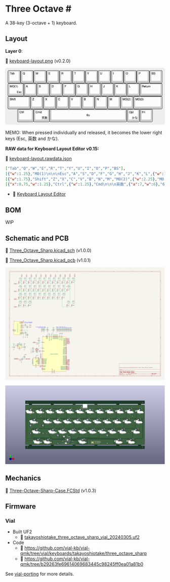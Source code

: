 # Three Octave \#

A 38-key (3-octave + 1) keyboard.

## Layout

**Layer 0**:

📄 [keyboard-layout.png](layout/keyboard-layout.png) (v0.2.0)

![keyboard layout](layout/keyboard-layout.png)

MEMO: When pressed individually and released, it becomes the lower right keys (Esc, 英数 and かな).

**RAW data for Keyboard Layout Editor v0.15:**

📄 [keyboard-layout.rawdata.json](layout/keyboard-layout.rawdata.json)

```json
["Tab","Q","W","E","R","T","Y","U","I","O","P","BS"],
[{"w":1.25},"MO(1)\n\n\nEsc","A","S","D","F","G","H","J","K","L",{"w":1.75},"Return"],
[{"w":1.75},"Shift","Z","X","C","V","B","N","M","MO(2)",{"w":2.25},"MO(3)"],
[{"x":0.75,"w":1.25},"Ctrl",{"w":1.25},"Cmd\n\n\n英数",{"a":7,"w":6},"6u",{"a":4},"Opt\n\n\nかな","Fn"]
```

- 🔗 [Keyboard Layout Editor](http://www.keyboard-layout-editor.com/)

## BOM

WIP

## Schematic and PCB

📄 [Three_Octave_Sharp.kicad_sch](electronics/Three_Octave_Sharp/Three_Octave_Sharp.kicad_sch) (v1.0.0)

📄 [Three_Octave_Sharp.kicad_pcb](electronics/Three_Octave_Sharp/Three_Octave_Sharp.kicad_pcb) (v1.0.1)

![schematic svg](assets/schematic.svg)

![pcb png](assets/pcb.png)

## Mechanics

📄 [Three-Octave-Sharp-Case.FCStd](mechanics/Three-Octave-Sharp-Case.FCStd) (v1.0.3)

## Firmware

### Vial

- Built UF2
    - 📄 [takayoshiotake_three_octave_sharp_vial_20240305.uf2](vial-bin/takayoshiotake_three_octave_sharp_vial_20240305.uf2)
- Code
    - 🔗 <https://github.com/vial-kb/vial-qmk/tree/vial/keyboards/takayoshiotake/three_octave_sharp>
    - 🔗 <https://github.com/vial-kb/vial-qmk/tree/b29263fe69614069683445c98245ff0ea01a81b0>

See [vial-porting](vial-porting) for more details.
